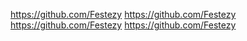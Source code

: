 https://github.com/Festezy
https://github.com/Festezy
https://github.com/Festezy
https://github.com/Festezy

